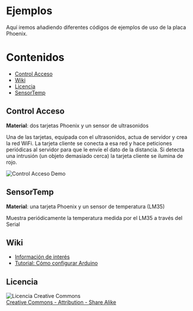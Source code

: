 ﻿# Ejemplos
 
 Aquí iremos añadiendo diferentes códigos de ejemplos de uso de la placa Phoenix.

# Contenidos
   * [Control Acceso](#control-acceso)
   * [Wiki](#wiki)
   * [Licencia](#licencia)
   * [SensorTemp](#sensortemp)

## Control Acceso

**Material**: dos tarjetas Phoenix y un sensor de ultrasonidos

Una de las tarjetas, equipada con el ultrasonidos, actua de servidor y crea la red WiFi. La tarjeta cliente se conecta a esa red y hace peticiones periódicas al servidor para que le envíe el dato de la distancia. Si detecta una intrusión (un objeto demasiado cerca) la tarjeta cliente se ilumina de rojo.

![Control Acceso Demo](https://github.com/jimenaCabrejas/phoenix/blob/master/Ejemplos/ControlAcceso/ControlAccesoDemo.gif "Demo")

## SensorTemp

**Material**: una tarjeta Phoenix y un sensor de temperatura (LM35)

Muestra periódicamente la temperatura medida por el LM35 a través del Serial

## Wiki
 - [Información de interés](https://github.com/bytekengineering/phoenix/wiki)
 - [Tutorial: Cómo configurar Arduino](https://github.com/bytekengineering/phoenix/wiki/Tutorial:-C%C3%B3mo-configurar-Arduino)
## Licencia
![Licencia Creative Commons](https://i.creativecommons.org/l/by-sa/4.0/88x31.png "cc-by-sa-4.0")  
[Creative Commons - Attribution - Share Alike](http://creativecommons.org/licenses/by-sa/4.0/)
